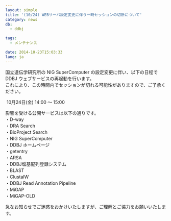 ```yaml
---
layout: simple
title: '(10/24) WEBサーバ設定変更に伴う一時セッションの切断について'
category: news
db:
  - ddbj

tags:
  - メンテナンス

date: 2014-10-23T15:03:33
lang: ja
---
```


<p>国立遺伝学研究所の NIG SuperComputer の設定変更に伴い、以下の日程で DDBJ ウェブサービスの再起動を行います。<br>これにより、この時間内でセッションが切れる可能性がありますので、ご了承ください。</p>

<p><span class="icon_square"> 10月24日(金) 14:00 ～ 15:00</span></p>

<p>影響を受ける公開サービスは以下の通りです。<br>・D-way<br>・DRA Search<br>・BioProject Search<br>・NIG SuperComputer<br>・DDBJ ホームページ<br>・getentry<br>・ARSA<br>・DDBJ塩基配列登録システム<br>・BLAST<br>・ClustalW<br>・DDBJ Read Annotation Pipeline<br>・MiGAP<br>・MiGAP-OLD</p>

<p>急なお知らせでご迷惑をおかけいたしますが、ご理解とご協力をお願いいたします。</p>
